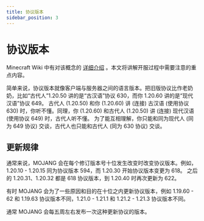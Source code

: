 ```yaml
---
title: 协议版本
sidebar_position: 3
---
```


# 协议版本

Minecraft Wiki 中有对该概念的 [详细介绍](https://zh.minecraft.wiki/w/%E5%8D%8F%E8%AE%AE%E7%89%88%E6%9C%AC) 。本文将讲解开服过程中需要注意的重点内容。

简单来说，协议版本就像客户端与服务器之间的语言版本。把旧版协议比作老奶奶，比如“古代人”1.20.50 讲的是“古汉语”协议 630，而你 1.20.60 讲的是“现代汉语”协议 649。
古代人 (1.20.50) 和你 (1.20.60) 讲 (连接) 古汉语 (使用协议 630) 时，你听不懂。同理，你 (1.20.60) 和古代人 (1.20.50) 讲 (连接) 现代汉语 (使用协议 649) 时，古代人听不懂。
为了能互相理解，你只能和同为现代人 (同为 649 协议) 交谈，古代人也只能和古代人 (同为 630 协议) 交谈。

## 更新规律

通常来说，MOJANG 会在每个修订版本号十位发生改变时改变协议版本。例如，1.20.10 - 1.20.15 同为协议版本 594，而 1.20.30 开始协议版本变更为 618。
之后的 1.20.31、1.20.32 都是 618 协议版本，到 1.20.40 时再次更新为 622。

有时 MOJANG 会为了一些原因和目的在十位之内更新协议版本，例如 1.19.60 - 62 和 1.19.63 协议版本不同，1.21.0 - 1.21.1 和 1.21.2 - 1.21.3 协议版本不同。

通常 MOJANG 会每五周左右发布一次这种更新协议的版本。
